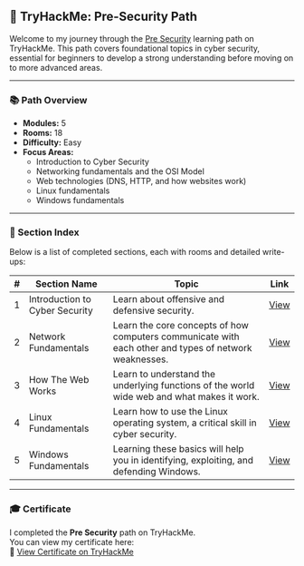 ## 🚀 TryHackMe: Pre-Security Path

Welcome to my journey through the [Pre Security](https://tryhackme.com/path/outline/presecurity) learning path on TryHackMe. This path covers foundational topics in cyber security, essential for beginners to develop a strong understanding before moving on to more advanced areas.

---

### 📚 Path Overview

- **Modules:** 5
- **Rooms:** 18
- **Difficulty:** Easy
- **Focus Areas:**
  - Introduction to Cyber Security
  - Networking fundamentals and the OSI Model
  - Web technologies (DNS, HTTP, and how websites work)
  - Linux fundamentals
  - Windows fundamentals

---

### 📁 Section Index

Below is a list of completed sections, each with rooms and detailed write-ups:

| #  | Section Name                         | Topic                                                                    | Link                                                                |
|----|--------------------------------------|--------------------------------------------------------------------------|---------------------------------------------------------------------|
| 1  | Introduction to Cyber Security       | Learn about offensive and defensive security.                            | [View](https://github.com/MQKGitHub/Introduction-to-Cyber-Security) |
| 2  | Network Fundamentals                 | Learn the core concepts of how computers communicate with each other and types of network weaknesses. | [View](https://github.com/MQKGitHub/Network-Fundamentals) |
| 3  | How The Web Works                    | Learn to understand the underlying functions of the world wide web and what makes it work. | [View](https://github.com/MQKGitHub/How-The-Web-Works) |
| 4  | Linux Fundamentals                   | Learn how to use the Linux operating system, a critical skill in cyber security. | [View](https://github.com/MQKGitHub/Linux-Fundamentals) |
| 5  | Windows Fundamentals                 | Learning these basics will help you in identifying, exploiting, and defending Windows. | [View](https://github.com/MQKGitHub/Windows-Fundamentals) |

---

### 🎓 Certificate

I completed the **Pre Security** path on TryHackMe.  
You can view my certificate here:  
🔗 [View Certificate on TryHackMe](https://tryhackme.com/certificate/THM-EM0NNM7EQG)
